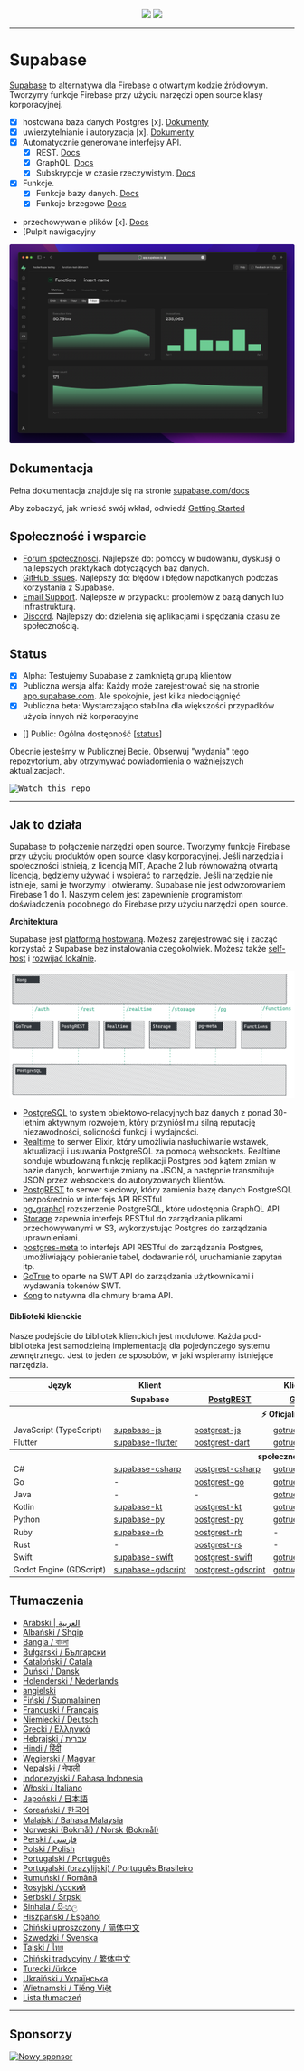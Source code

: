 <p align="center">
<img src="https://user-images.githubusercontent.com/8291514/213727234-cda046d6-28c6-491a-b284-b86c5cede25d.png#gh-light-mode-only">
<img src="https://user-images.githubusercontent.com/8291514/213727225-56186826-bee8-43b5-9b15-86e839d89393.png#gh-dark-mode-only">
</p>

---

# Supabase

[Supabase](https://supabase.com) to alternatywa dla Firebase o otwartym kodzie źródłowym. Tworzymy funkcje Firebase przy użyciu narzędzi open source klasy korporacyjnej.

- [x] hostowana baza danych Postgres [x]. [Dokumenty](https://supabase.com/docs/guides/database)
- [x] uwierzytelnianie i autoryzacja [x]. [Dokumenty](https://supabase.com/docs/guides/auth)
- [x] Automatycznie generowane interfejsy API.
  - [x] REST. [Docs](https://supabase.com/docs/guides/api#rest-api-overview)
  - [x] GraphQL. [Docs](https://supabase.com/docs/guides/api#graphql-api-overview)
  - [x] Subskrypcje w czasie rzeczywistym. [Docs](https://supabase.com/docs/guides/api#realtime-api-overview)
- [x] Funkcje.
  - [x] Funkcje bazy danych. [Docs](https://supabase.com/docs/guides/database/functions)
  - [x] Funkcje brzegowe [Docs](https://supabase.com/docs/guides/functions)
- przechowywanie plików [x]. [Docs](https://supabase.com/docs/guides/storage)
- [Pulpit nawigacyjny

![Pulpit nawigacyjny Supabase](https://raw.githubusercontent.com/supabase/supabase/master/apps/www/public/images/github/supabase-dashboard.png)

## Dokumentacja

Pełna dokumentacja znajduje się na stronie [supabase.com/docs](https://supabase.com/docs)

Aby zobaczyć, jak wnieść swój wkład, odwiedź [Getting Started](../DEVELOPERS.md)

## Społeczność i wsparcie

- [Forum społeczności](https://github.com/supabase/supabase/discussions). Najlepsze do: pomocy w budowaniu, dyskusji o najlepszych praktykach dotyczących baz danych.
- [GitHub Issues](https://github.com/supabase/supabase/issues). Najlepszy do: błędów i błędów napotkanych podczas korzystania z Supabase.
- [Email Support](https://supabase.com/docs/support#business-support). Najlepsze w przypadku: problemów z bazą danych lub infrastrukturą.
- [Discord](https://discord.supabase.com). Najlepszy do: dzielenia się aplikacjami i spędzania czasu ze społecznością.

## Status

- [x] Alpha: Testujemy Supabase z zamkniętą grupą klientów
- [x] Publiczna wersja alfa: Każdy może zarejestrować się na stronie [app.supabase.com](https://app.supabase.com). Ale spokojnie, jest kilka niedociągnięć
- [x] Publiczna beta: Wystarczająco stabilna dla większości przypadków użycia innych niż korporacyjne
- [] Public: Ogólna dostępność [[status](https://supabase.com/docs/guides/getting-started/features#feature-status)]

Obecnie jesteśmy w Publicznej Becie. Obserwuj "wydania" tego repozytorium, aby otrzymywać powiadomienia o ważniejszych aktualizacjach.

<kbd><img src="https://raw.githubusercontent.com/supabase/supabase/d5f7f413ab356dc1a92075cb3cee4e40a957d5b1/web/static/watch-repo.gif" alt="Watch this repo"/></kbd>

---

## Jak to działa

Supabase to połączenie narzędzi open source. Tworzymy funkcje Firebase przy użyciu produktów open source klasy korporacyjnej. Jeśli narzędzia i społeczności istnieją, z licencją MIT, Apache 2 lub równoważną otwartą licencją, będziemy używać i wspierać to narzędzie. Jeśli narzędzie nie istnieje, sami je tworzymy i otwieramy. Supabase nie jest odwzorowaniem Firebase 1 do 1. Naszym celem jest zapewnienie programistom doświadczenia podobnego do Firebase przy użyciu narzędzi open source.

**Architektura**

Supabase jest [platformą hostowaną](https://app.supabase.com). Możesz zarejestrować się i zacząć korzystać z Supabase bez instalowania czegokolwiek.
Możesz także [self-host](https://supabase.com/docs/guides/hosting/overview) i [rozwijać lokalnie](https://supabase.com/docs/guides/local-development).

![Architektura](https://github.com/supabase/supabase/blob/master/apps/docs/public/img/supabase-architecture.png)

- [PostgreSQL](https://www.postgresql.org/) to system obiektowo-relacyjnych baz danych z ponad 30-letnim aktywnym rozwojem, który przyniósł mu silną reputację niezawodności, solidności funkcji i wydajności.
- [Realtime](https://github.com/supabase/realtime) to serwer Elixir, który umożliwia nasłuchiwanie wstawek, aktualizacji i usuwania PostgreSQL za pomocą websockets. Realtime sonduje wbudowaną funkcję replikacji Postgres pod kątem zmian w bazie danych, konwertuje zmiany na JSON, a następnie transmituje JSON przez websockets do autoryzowanych klientów.
- [PostgREST](http://postgrest.org/) to serwer sieciowy, który zamienia bazę danych PostgreSQL bezpośrednio w interfejs API RESTful
- [pg_graphql](http://github.com/supabase/pg_graphql/) rozszerzenie PostgreSQL, które udostępnia GraphQL API
- [Storage](https://github.com/supabase/storage-api) zapewnia interfejs RESTful do zarządzania plikami przechowywanymi w S3, wykorzystując Postgres do zarządzania uprawnieniami.
- [postgres-meta](https://github.com/supabase/postgres-meta) to interfejs API RESTful do zarządzania Postgres, umożliwiający pobieranie tabel, dodawanie ról, uruchamianie zapytań itp.
- [GoTrue](https://github.com/netlify/gotrue) to oparte na SWT API do zarządzania użytkownikami i wydawania tokenów SWT.
- [Kong](https://github.com/Kong/kong) to natywna dla chmury brama API.

#### Biblioteki klienckie

Nasze podejście do bibliotek klienckich jest modułowe. Każda pod-biblioteka jest samodzielną implementacją dla pojedynczego systemu zewnętrznego. Jest to jeden ze sposobów, w jaki wspieramy istniejące narzędzia.

<table style="table-layout:fixed; white-space: nowrap;">
  <tr>
    <th>Język</th>
    <th>Klient</th>
    <th colspan="5">Klienty funkcji (dołączone do klienta Supabase)</th>
  </tr>
  
  <tr>
    <th></th>
    <th>Supabase</th>
    <th><a href="https://github.com/postgrest/postgrest" target="_blank" rel="noopener noreferrer">PostgREST</a></th>
    <th><a href="https://github.com/supabase/gotrue" target="_blank" rel="noopener noreferrer">GoTrue</a></th>
    <th><a href="https://github.com/supabase/realtime" target="_blank" rel="noopener noreferrer">Realtime</a></th>
    <th><a href="https://github.com/supabase/storage-api" target="_blank" rel="noopener noreferrer">Storage</a></th>
    <th>Functions</th>
  </tr>
  <!-- TEMPLATE FOR NEW ROW -->
  <!-- START ROW
  <tr>
    <td>lang</td>
    <td><a href="https://github.com/supabase-community/supabase-lang" target="_blank" rel="noopener noreferrer">supabase-lang</a></td>
    <td><a href="https://github.com/supabase-community/postgrest-lang" target="_blank" rel="noopener noreferrer">postgrest-lang</a></td>
    <td><a href="https://github.com/supabase-community/gotrue-lang" target="_blank" rel="noopener noreferrer">gotrue-lang</a></td>
    <td><a href="https://github.com/supabase-community/realtime-lang" target="_blank" rel="noopener noreferrer">realtime-lang</a></td>
    <td><a href="https://github.com/supabase-community/storage-lang" target="_blank" rel="noopener noreferrer">storage-lang</a></td>
  </tr>
  END ROW -->
  
  <th colspan="7">⚡️ Oficjalny ⚡️</th>
  
  <tr>
    <td>JavaScript (TypeScript)</td>
    <td><a href="https://github.com/supabase/supabase-js" target="_blank" rel="noopener noreferrer">supabase-js</a></td>
    <td><a href="https://github.com/supabase/postgrest-js" target="_blank" rel="noopener noreferrer">postgrest-js</a></td>
    <td><a href="https://github.com/supabase/gotrue-js" target="_blank" rel="noopener noreferrer">gotrue-js</a></td>
    <td><a href="https://github.com/supabase/realtime-js" target="_blank" rel="noopener noreferrer">realtime-js</a></td>
    <td><a href="https://github.com/supabase/storage-js" target="_blank" rel="noopener noreferrer">storage-js</a></td>
    <td><a href="https://github.com/supabase/functions-js" target="_blank" rel="noopener noreferrer">functions-js</a></td>
  </tr>
    <tr>
    <td>Flutter</td>
    <td><a href="https://github.com/supabase/supabase-flutter" target="_blank" rel="noopener noreferrer">supabase-flutter</a></td>
    <td><a href="https://github.com/supabase/postgrest-dart" target="_blank" rel="noopener noreferrer">postgrest-dart</a></td>
    <td><a href="https://github.com/supabase/gotrue-dart" target="_blank" rel="noopener noreferrer">gotrue-dart</a></td>
    <td><a href="https://github.com/supabase/realtime-dart" target="_blank" rel="noopener noreferrer">realtime-dart</a></td>
    <td><a href="https://github.com/supabase/storage-dart" target="_blank" rel="noopener noreferrer">storage-dart</a></td>
    <td><a href="https://github.com/supabase/functions-dart" target="_blank" rel="noopener noreferrer">functions-dart</a></td>
  </tr>
  
  <th colspan="7">społeczność 💚</th>
  
  <tr>
    <td>C#</td>
    <td><a href="https://github.com/supabase-community/supabase-csharp" target="_blank" rel="noopener noreferrer">supabase-csharp</a></td>
    <td><a href="https://github.com/supabase-community/postgrest-csharp" target="_blank" rel="noopener noreferrer">postgrest-csharp</a></td>
    <td><a href="https://github.com/supabase-community/gotrue-csharp" target="_blank" rel="noopener noreferrer">gotrue-csharp</a></td>
    <td><a href="https://github.com/supabase-community/realtime-csharp" target="_blank" rel="noopener noreferrer">realtime-csharp</a></td>
    <td><a href="https://github.com/supabase-community/storage-csharp" target="_blank" rel="noopener noreferrer">storage-csharp</a></td>
    <td><a href="https://github.com/supabase-community/functions-csharp" target="_blank" rel="noopener noreferrer">functions-csharp</a></td>
  </tr>
  <tr>
    <td>Go</td>
    <td>-</td>
    <td><a href="https://github.com/supabase-community/postgrest-go" target="_blank" rel="noopener noreferrer">postgrest-go</a></td>
    <td><a href="https://github.com/supabase-community/gotrue-go" target="_blank" rel="noopener noreferrer">gotrue-go</a></td>
    <td>-</td>
    <td><a href="https://github.com/supabase-community/storage-go" target="_blank" rel="noopener noreferrer">storage-go</a></td>
    <td><a href="https://github.com/supabase-community/functions-go" target="_blank" rel="noopener noreferrer">functions-go</a></td>
  </tr>
  <tr>
    <td>Java</td>
    <td>-</td>
    <td>-</td>
    <td><a href="https://github.com/supabase-community/gotrue-java" target="_blank" rel="noopener noreferrer">gotrue-java</a></td>
    <td>-</td>
    <td><a href="https://github.com/supabase-community/storage-java" target="_blank" rel="noopener noreferrer">storage-java</a></td>
    <td>-</td>
  </tr>
  <tr>
    <td>Kotlin</td>
    <td><a href="https://github.com/supabase-community/supabase-kt" target="_blank" rel="noopener noreferrer">supabase-kt</a></td>
    <td><a href="https://github.com/supabase-community/supabase-kt/tree/master/Postgrest" target="_blank" rel="noopener noreferrer">postgrest-kt</a></td>
    <td><a href="https://github.com/supabase-community/supabase-kt/tree/master/GoTrue" target="_blank" rel="noopener noreferrer">gotrue-kt</a></td>
    <td><a href="https://github.com/supabase-community/supabase-kt/tree/master/Realtime" target="_blank" rel="noopener noreferrer">realtime-kt</a></td>
    <td><a href="https://github.com/supabase-community/supabase-kt/tree/master/Storage" target="_blank" rel="noopener noreferrer">storage-kt</a></td>
    <td><a href="https://github.com/supabase-community/supabase-kt/tree/master/Functions" target="_blank" rel="noopener noreferrer">functions-kt</a></td>
  </tr>
  <tr>
    <td>Python</td>
    <td><a href="https://github.com/supabase-community/supabase-py" target="_blank" rel="noopener noreferrer">supabase-py</a></td>
    <td><a href="https://github.com/supabase-community/postgrest-py" target="_blank" rel="noopener noreferrer">postgrest-py</a></td>
    <td><a href="https://github.com/supabase-community/gotrue-py" target="_blank" rel="noopener noreferrer">gotrue-py</a></td>
    <td><a href="https://github.com/supabase-community/realtime-py" target="_blank" rel="noopener noreferrer">realtime-py</a></td>
    <td><a href="https://github.com/supabase-community/storage-py" target="_blank" rel="noopener noreferrer">storage-py</a></td>
    <td><a href="https://github.com/supabase-community/functions-py" target="_blank" rel="noopener noreferrer">functions-py</a></td>
  </tr>
  <tr>
    <td>Ruby</td>
    <td><a href="https://github.com/supabase-community/supabase-rb" target="_blank" rel="noopener noreferrer">supabase-rb</a></td>
    <td><a href="https://github.com/supabase-community/postgrest-rb" target="_blank" rel="noopener noreferrer">postgrest-rb</a></td>
    <td>-</td>
    <td>-</td>
    <td>-</td>
    <td>-</td>
  </tr>
  <tr>
    <td>Rust</td>
    <td>-</td>
    <td><a href="https://github.com/supabase-community/postgrest-rs" target="_blank" rel="noopener noreferrer">postgrest-rs</a></td>
    <td>-</td>
    <td>-</td>
    <td>-</td>
    <td>-</td>
  </tr>
  <tr>
    <td>Swift</td>
    <td><a href="https://github.com/supabase-community/supabase-swift" target="_blank" rel="noopener noreferrer">supabase-swift</a></td>
    <td><a href="https://github.com/supabase-community/postgrest-swift" target="_blank" rel="noopener noreferrer">postgrest-swift</a></td>
    <td><a href="https://github.com/supabase-community/gotrue-swift" target="_blank" rel="noopener noreferrer">gotrue-swift</a></td>
    <td><a href="https://github.com/supabase-community/realtime-swift" target="_blank" rel="noopener noreferrer">realtime-swift</a></td>
    <td><a href="https://github.com/supabase-community/storage-swift" target="_blank" rel="noopener noreferrer">storage-swift</a></td>
    <td><a href="https://github.com/supabase-community/functions-swift" target="_blank" rel="noopener noreferrer">functions-swift</a></td>
  </tr>
  <tr>
    <td>Godot Engine (GDScript)</td>
    <td><a href="https://github.com/supabase-community/godot-engine.supabase" target="_blank" rel="noopener noreferrer">supabase-gdscript</a></td>
    <td><a href="https://github.com/supabase-community/postgrest-gdscript" target="_blank" rel="noopener noreferrer">postgrest-gdscript</a></td>
    <td><a href="https://github.com/supabase-community/gotrue-gdscript" target="_blank" rel="noopener noreferrer">gotrue-gdscript</a></td>
    <td><a href="https://github.com/supabase-community/realtime-gdscript" target="_blank" rel="noopener noreferrer">realtime-gdscript</a></td>
    <td><a href="https://github.com/supabase-community/storage-gdscript" target="_blank" rel="noopener noreferrer">storage-gdscript</a></td>
    <td><a href="https://github.com/supabase-community/functions-gdscript" target="_blank" rel="noopener noreferrer">functions-gdscript</a></td>
  </tr>
  
</table>

<!--- Remove this list if you're translating to another language, it's hard to keep updated across multiple files-->
<!--- Keep only the link to the list of translation files-->

## Tłumaczenia

- [Arabski | العربية](/i18n/README.ar.md)
- [Albański / Shqip](/i18n/README.sq.md)
- [Bangla / বাংলা](/i18n/README.bn.md)
- [Bułgarski / Български](/i18n/README.bg.md)
- [Kataloński / Català](/i18n/README.ca.md)
- [Duński / Dansk](/i18n/README.da.md)
- [Holenderski / Nederlands](/i18n/README.nl.md)
- [angielski](https://github.com/supabase/supabase)
- [Fiński / Suomalainen](/i18n/README.fi.md)
- [Francuski / Français](/i18n/README.fr.md)
- [Niemiecki / Deutsch](/i18n/README.de.md)
- [Grecki / Ελληνικά](/i18n/README.gr.md)
- [Hebrajski / עברית](/i18n/README.he.md)
- [Hindi / हिंदी](/i18n/README.hi.md)
- [Węgierski / Magyar](/i18n/README.hu.md)
- [Nepalski / नेपाली](/i18n/README.ne.md)
- [Indonezyjski / Bahasa Indonesia](/i18n/README.id.md)
- [Włoski / Italiano](/i18n/README.it.md)
- [Japoński / 日本語](/i18n/README.jp.md)
- [Koreański / 한국어](/i18n/README.ko.md)
- [Malajski / Bahasa Malaysia](/i18n/README.ms.md)
- [Norweski (Bokmål) / Norsk (Bokmål)](/i18n/README.nb-no.md)
- [Perski / فارسی](/i18n/README.fa.md)
- [Polski / Polish](/i18n/README.pl.md)
- [Portugalski / Português](/i18n/README.pt.md)
- [Portugalski (brazylijski) / Português Brasileiro](/i18n/README.pt-br.md)
- [Rumuński / Română](/i18n/README.ro.md)
- [Rosyjski /усский](/i18n/README.ru.md)
- [Serbski / Srpski](/i18n/README.sr.md)
- [Sinhala / සිංහල](/i18n/README.si.md)
- [Hiszpański / Español](/i18n/README.es.md)
- [Chiński uproszczony / 简体中文](/i18n/README.zh-cn.md)
- [Szwedzki / Svenska](/i18n/README.sv.md)
- [Tajski / ไทย](/i18n/README.th.md)
- [Chiński tradycyjny / 繁体中文](/i18n/README.zh-tw.md)
- [Turecki /ürkçe](/i18n/README.tr.md)
- [Ukraiński / Українська](/i18n/README.uk.md)
- [Wietnamski / Tiếng Việt](/i18n/README.vi-vn.md)
- [Lista tłumaczeń](/i18n/languages.md) <!--- Keep only this -->

---

## Sponsorzy

[![Nowy sponsor](https://user-images.githubusercontent.com/10214025/90518111-e74bbb00-e198-11ea-8f88-c9e3c1aa4b5b.png)](https://github.com/sponsors/supabase)
